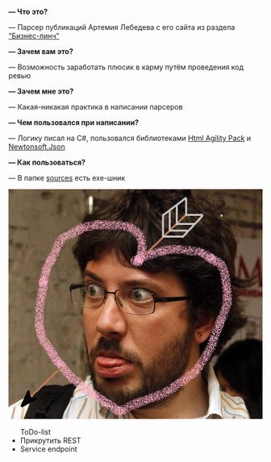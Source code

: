 ﻿<p><strong>— Что это?</strong></p>
<p>— Парсер публикаций Артемия Лебедева с его сайта из раздела <a href="https://www.artlebedev.ru/kovodstvo/business-lynch/">"Бизнес-линч"</a></p>
<p><strong>— Зачем вам это?</strong></p>
<p>— Возможность заработать плюсик в карму путём проведения код ревью</p>
<p><strong>— Зачем мне это?</strong></p>
<p>— Какая-никакая практика в написании парсеров</p>
<p><strong>— Чем пользовался при написании?</strong></p>
<p>— Логику писал на C#, пользовался библиотеками <a href="http://html-agility-pack.net/">Html Agility Pack</a> и <a href="https://www.newtonsoft.com/json">Newtonsoft.Json</a></p>
<p><strong>— Как пользоваться?</strong></p>
<p>— В папке <u>sources</u> есть exe-шник</p>
<img src="TemaParser/sources/loveTema.jpg"/>
<ul>ToDo-list
  <li>Прикрутить REST</li>
  <li>Service endpoint</li>
</ul>
